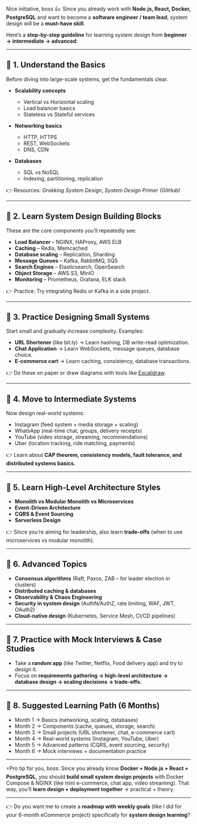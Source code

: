 Nice initiative, boss 👍. Since you already work with **Node.js, React, Docker, PostgreSQL** and want to become a **software engineer / team lead**, system design will be a **must-have skill**.

Here’s a **step-by-step guideline** for learning system design from **beginner → intermediate → advanced**:

---

## 🔹 1. Understand the Basics

Before diving into large-scale systems, get the fundamentals clear.

- **Scalability concepts**

  - Vertical vs Horizontal scaling
  - Load balancer basics
  - Stateless vs Stateful services

- **Networking basics**

  - HTTP, HTTPS
  - REST, WebSockets
  - DNS, CDN

- **Databases**

  - SQL vs NoSQL
  - Indexing, partitioning, replication

👉 Resources: _Grokking System Design_, _System Design Primer (GitHub)_

---

## 🔹 2. Learn System Design Building Blocks

These are the core components you’ll repeatedly see:

- **Load Balancer** – NGINX, HAProxy, AWS ELB
- **Caching** – Redis, Memcached
- **Database scaling** – Replication, Sharding
- **Message Queues** – Kafka, RabbitMQ, SQS
- **Search Engines** – Elasticsearch, OpenSearch
- **Object Storage** – AWS S3, MinIO
- **Monitoring** – Prometheus, Grafana, ELK stack

👉 Practice: Try integrating Redis or Kafka in a side project.

---

## 🔹 3. Practice Designing Small Systems

Start small and gradually increase complexity.
Examples:

- **URL Shortener** (like bit.ly) → Learn hashing, DB write-read optimization.
- **Chat Application** → Learn WebSockets, message queues, database choice.
- **E-commerce cart** → Learn caching, consistency, database transactions.

👉 Do these on paper or draw diagrams with tools like [Excalidraw](https://excalidraw.com/).

---

## 🔹 4. Move to Intermediate Systems

Now design real-world systems:

- Instagram (feed system + media storage + scaling)
- WhatsApp (real-time chat, groups, delivery receipts)
- YouTube (video storage, streaming, recommendations)
- Uber (location tracking, ride matching, payments)

👉 Learn about **CAP theorem, consistency models, fault tolerance, and distributed systems basics.**

---

## 🔹 5. Learn High-Level Architecture Styles

- **Monolith vs Modular Monolith vs Microservices**
- **Event-Driven Architecture**
- **CQRS & Event Sourcing**
- **Serverless Design**

👉 Since you’re aiming for leadership, also learn **trade-offs** (when to use microservices vs modular monolith).

---

## 🔹 6. Advanced Topics

- **Consensus algorithms** (Raft, Paxos, ZAB – for leader election in clusters)
- **Distributed caching & databases**
- **Observability & Chaos Engineering**
- **Security in system design** (AuthN/AuthZ, rate limiting, WAF, JWT, OAuth2)
- **Cloud-native design** (Kubernetes, Service Mesh, CI/CD pipelines)

---

## 🔹 7. Practice with Mock Interviews & Case Studies

- Take a **random app** (like Twitter, Netflix, Food delivery app) and try to design it.
- Focus on **requirements gathering → high-level architecture → database design → scaling decisions → trade-offs.**

---

## 🔹 8. Suggested Learning Path (6 Months)

- Month 1 → Basics (networking, scaling, databases)
- Month 2 → Components (cache, queues, storage, search)
- Month 3 → Small projects (URL shortener, chat, e-commerce cart)
- Month 4 → Real-world systems (Instagram, YouTube, Uber)
- Month 5 → Advanced patterns (CQRS, event sourcing, security)
- Month 6 → Mock interviews + documentation practice

---

⚡Pro tip for you, boss: Since you already know **Docker + Node.js + React + PostgreSQL**, you should **build small system design projects** with Docker Compose & NGINX (like mini e-commerce, chat app, video streaming). That way, you’ll **learn design + deployment together** → practical + theory.

---

👉 Do you want me to create a **roadmap with weekly goals** (like I did for your 6-month eCommerce project) specifically for **system design learning**?
